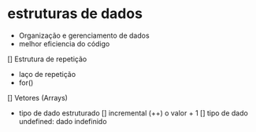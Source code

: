 # estruturas de dados

- Organização e gerenciamento de dados
- melhor eficiencia do código

[] Estrutura de repetição
 - laço de repetição
 - for()

[] Vetores (Arrays)
 - tipo de dado estruturado
[] incremental (++) o valor + 1
[] tipo de dado undefined: dado indefinido
